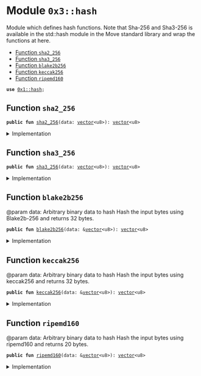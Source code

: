 
<a name="0x3_hash"></a>

# Module `0x3::hash`

Module which defines hash functions. Note that Sha-256 and Sha3-256 is available in the std::hash module in the
Move standard library and wrap the functions at here.


-  [Function `sha2_256`](#0x3_hash_sha2_256)
-  [Function `sha3_256`](#0x3_hash_sha3_256)
-  [Function `blake2b256`](#0x3_hash_blake2b256)
-  [Function `keccak256`](#0x3_hash_keccak256)
-  [Function `ripemd160`](#0x3_hash_ripemd160)


<pre><code><b>use</b> <a href="../doc/hash.md#0x1_hash">0x1::hash</a>;
</code></pre>



<a name="0x3_hash_sha2_256"></a>

## Function `sha2_256`



<pre><code><b>public</b> <b>fun</b> <a href="hash.md#0x3_hash_sha2_256">sha2_256</a>(data: <a href="">vector</a>&lt;u8&gt;): <a href="">vector</a>&lt;u8&gt;
</code></pre>



<details>
<summary>Implementation</summary>


<pre><code><b>public</b> <b>fun</b> <a href="hash.md#0x3_hash_sha2_256">sha2_256</a>(data: <a href="">vector</a>&lt;u8&gt;): <a href="">vector</a>&lt;u8&gt; {
   std::hash::sha2_256(data)
}
</code></pre>



</details>

<a name="0x3_hash_sha3_256"></a>

## Function `sha3_256`



<pre><code><b>public</b> <b>fun</b> <a href="hash.md#0x3_hash_sha3_256">sha3_256</a>(data: <a href="">vector</a>&lt;u8&gt;): <a href="">vector</a>&lt;u8&gt;
</code></pre>



<details>
<summary>Implementation</summary>


<pre><code><b>public</b> <b>fun</b> <a href="hash.md#0x3_hash_sha3_256">sha3_256</a>(data: <a href="">vector</a>&lt;u8&gt;): <a href="">vector</a>&lt;u8&gt; {
   std::hash::sha3_256(data)
}
</code></pre>



</details>

<a name="0x3_hash_blake2b256"></a>

## Function `blake2b256`

@param data: Arbitrary binary data to hash
Hash the input bytes using Blake2b-256 and returns 32 bytes.


<pre><code><b>public</b> <b>fun</b> <a href="hash.md#0x3_hash_blake2b256">blake2b256</a>(data: &<a href="">vector</a>&lt;u8&gt;): <a href="">vector</a>&lt;u8&gt;
</code></pre>



<details>
<summary>Implementation</summary>


<pre><code><b>native</b> <b>public</b> <b>fun</b> <a href="hash.md#0x3_hash_blake2b256">blake2b256</a>(data: &<a href="">vector</a>&lt;u8&gt;): <a href="">vector</a>&lt;u8&gt;;
</code></pre>



</details>

<a name="0x3_hash_keccak256"></a>

## Function `keccak256`

@param data: Arbitrary binary data to hash
Hash the input bytes using keccak256 and returns 32 bytes.


<pre><code><b>public</b> <b>fun</b> <a href="hash.md#0x3_hash_keccak256">keccak256</a>(data: &<a href="">vector</a>&lt;u8&gt;): <a href="">vector</a>&lt;u8&gt;
</code></pre>



<details>
<summary>Implementation</summary>


<pre><code><b>native</b> <b>public</b> <b>fun</b> <a href="hash.md#0x3_hash_keccak256">keccak256</a>(data: &<a href="">vector</a>&lt;u8&gt;): <a href="">vector</a>&lt;u8&gt;;
</code></pre>



</details>

<a name="0x3_hash_ripemd160"></a>

## Function `ripemd160`

@param data: Arbitrary binary data to hash
Hash the input bytes using ripemd160 and returns 20 bytes.


<pre><code><b>public</b> <b>fun</b> <a href="hash.md#0x3_hash_ripemd160">ripemd160</a>(data: &<a href="">vector</a>&lt;u8&gt;): <a href="">vector</a>&lt;u8&gt;
</code></pre>



<details>
<summary>Implementation</summary>


<pre><code><b>native</b> <b>public</b> <b>fun</b> <a href="hash.md#0x3_hash_ripemd160">ripemd160</a>(data: &<a href="">vector</a>&lt;u8&gt;): <a href="">vector</a>&lt;u8&gt;;
</code></pre>



</details>
